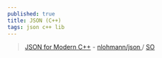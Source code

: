 ```yaml
---
published: true
title: JSON (C++)
tags: json c++ lib
---
```

> [JSON for Modern C++](https://nlohmann.github.io/json/features/arbitrary_types/)  - [nlohmann/json ](https://github.com/nlohmann/json) / [SO](https://stackoverflow.com/a/64792566/51386)
